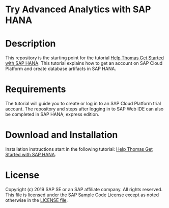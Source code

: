 # Try Advanced Analytics with SAP HANA

# Description
This repository is the starting point for the tutorial [Help Thomas Get Started with SAP HANA](https://developers.sap.com/tutorials/hana-trial-advanced-analytics.html). This tutorial explains how to get an account on SAP Cloud Platform and create database artifacts in SAP HANA.

# Requirements
The tutorial will guide you to create or log in to an SAP Cloud Platform trial account. The repository and steps after logging in to SAP Web IDE can also be completed in SAP HANA, express edition.

# Download and Installation
Installation instructions start in the following tutorial: [Help Thomas Get Started with SAP HANA](https://developers.sap.com/tutorials/hana-trial-advanced-analytics.html).


# License
Copyright (c) 2019 SAP SE or an SAP affiliate company. All rights reserved. This file is licensed under the SAP Sample Code License except as noted otherwise in the [LICENSE file](https://github.wdf.sap.corp/staging-for-SAP-samples-public/teched2019-appspace-hana-cloud/blob/master/LICENSE).

